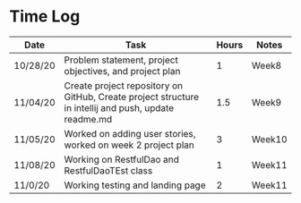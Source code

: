 # Time Log

| Date | Task | Hours | Notes|
|------|------|-------|------|
|10/28/20|Problem statement, project objectives, and project plan|1| Week8 |
|11/04/20|Create project repository on GitHub, Create project structure in intellij and push, update readme.md |1.5 |  Week9 | 
|11/05/20|Worked on adding user stories, worked on week 2 project plan | 3 | Week10  | 
|11/08/20 |Working on RestfulDao and RestfulDaoTEst class | 1 | Week11  | 
|11/0/20 |Working testing and landing page | 2 | Week11  | 


             

